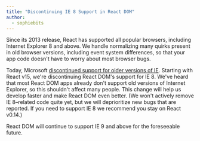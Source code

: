 ```yaml
---
title: "Discontinuing IE 8 Support in React DOM"
author:
  - sophiebits
---
```


Since its 2013 release, React has supported all popular browsers, including Internet Explorer 8 and above. We handle normalizing many quirks present in old browser versions, including event system differences, so that your app code doesn't have to worry about most browser bugs.

Today, Microsoft [discontinued support for older versions of IE](https://www.microsoft.com/en-us/WindowsForBusiness/End-of-IE-support). Starting with React v15, we're discontinuing React DOM's support for IE 8. We've heard that most React DOM apps already don't support old versions of Internet Explorer, so this shouldn't affect many people. This change will help us develop faster and make React DOM even better. (We won't actively remove IE 8–related code quite yet, but we will deprioritize new bugs that are reported. If you need to support IE 8 we recommend you stay on React v0.14.)

React DOM will continue to support IE 9 and above for the foreseeable future.
